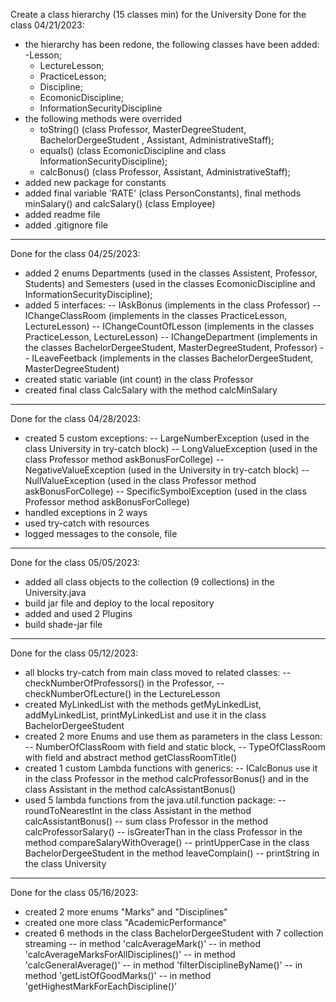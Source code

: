 Create a class hierarchy (15 classes min) for the University
Done for the class 04/21/2023:
- the hierarchy has been redone, the following classes have been added:
   -Lesson;
   - LectureLesson;
   - PracticeLesson;
   - Discipline;
   - EcomonicDiscipline;
   - InformationSecurityDiscipline
- the following methods were overrided
   - toString() (class Professor, MasterDegreeStudent, BachelorDergeeStudent , Assistant, AdministrativeStaff);
   - equals() (class EcomonicDiscipline and class InformationSecurityDiscipline);
   - calcBonus() (class Professor, Assistant, AdministrativeStaff);
- added new package for constants
- added final variable 'RATE' (class PersonConstants), final methods minSalary() and calcSalary() (class Employee)
- added readme file
- added .gitignore file
----------------------------------------------
Done for the class 04/25/2023:
- added 2 enums Departments (used in the classes Assistent, Professor, Students) and Semesters (used in the classes EcomonicDiscipline and InformationSecurityDiscipline);
- added 5 interfaces:
  -- IAskBonus (implements in the class Professor)
  -- IChangeClassRoom (implements in the classes  PracticeLesson, LectureLesson)
  -- IChangeCountOfLesson (implements in the classes  PracticeLesson, LectureLesson)
  -- IChangeDepartment  (implements in the classes  BachelorDergeeStudent, MasterDegreeStudent, Professor)
  -- ILeaveFeetback (implements in the classes  BachelorDergeeStudent, MasterDegreeStudent)
- created static variable (int count) in the class Professor
- created final class CalcSalary with the method calcMinSalary
----------------------------------------------
Done for the class 04/28/2023:
- created 5 custom exceptions:
   -- LargeNumberException (used in the class University in try-catch block)
   -- LongValueException (used in the class Professor method askBonusForCollege)
   -- NegativeValueException (used in the  University in try-catch block)
   -- NullValueException (used in the class Professor method askBonusForCollege)
   -- SpecificSymbolException (used in the class Professor method askBonusForCollege)
- handled exceptions in 2 ways
- used try-catch with resources
- logged messages to the console, file
----------------------------------------------
Done for the class 05/05/2023:
- added all class objects to the collection (9 collections) in the University.java
- build jar file and deploy to the local repository
- added and used 2 Plugins
- build shade-jar file
----------------------------------------------
Done for the class 05/12/2023:
- all blocks try-catch from main class moved to related classes:
  -- checkNumberOfProfessors() in the Professor,
  -- checkNumberOfLecture() in the LectureLesson
- created MyLinkedList with the methods getMyLinkedList, addMyLinkedList, printMyLinkedList
  and use it in the class BachelorDergeeStudent
- created 2 more Enums and use them as parameters in the class Lesson:
  -- NumberOfClassRoom with field and  static block,
  -- TypeOfClassRoom with field and abstract method getClassRoomTitle()
- created 1 custom Lambda functions with generics:
  -- ICalcBonus use it in the class Professor in the method calcProfessorBonus() and in the class Assistant in the method calcAssistantBonus()
- used  5 lambda functions from the java.util.function package:
  -- roundToNearestInt in the class Assistant in the method calcAssistantBonus()
  -- sum class Professor in the method calcProfessorSalary()
  -- isGreaterThan in the class Professor in the method compareSalaryWithOverage()
  -- printUpperCase  in the class BachelorDergeeStudent in the method leaveComplain()
  -- printString in the class University
-----------------------------------------------
 Done for the class 05/16/2023:
 - created 2 more enums "Marks" and "Disciplines"
 - created one more class "AcademicPerformance"
 - created 6 methods in the class BachelorDergeeStudent with 7 collection streaming
   -- in method 'calcAverageMark()'
   -- in method 'calcAverageMarksForAllDisciplines()'
   -- in method 'calcGeneralAverage()'
   -- in method 'filterDisciplineByName()'
   -- in method 'getListOfGoodMarks()'
   -- in method 'getHighestMarkForEachDiscipline()'

